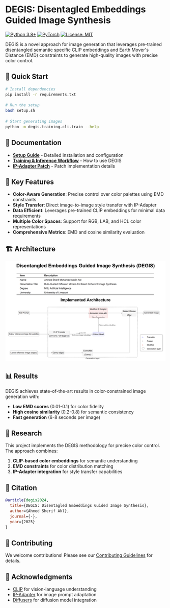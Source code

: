 # DEGIS: Disentagled Embeddings Guided Image Synthesis

[![Python 3.8+](https://img.shields.io/badge/python-3.8+-blue.svg)](https://www.python.org/downloads/)
[![PyTorch](https://img.shields.io/badge/PyTorch-1.12+-red.svg)](https://pytorch.org/)
[![License: MIT](https://img.shields.io/badge/License-MIT-yellow.svg)](https://opensource.org/licenses/MIT)

DEGIS is a novel approach for image generation that leverages pre-trained disentangled semantic specific CLIP embeddings and Earth Mover's Distance (EMD) constraints to generate high-quality images with precise color control.

## 🚀 Quick Start

```bash
# Install dependencies
pip install -r requirements.txt

# Run the setup
bash setup.sh

# Start generating images
python -m degis.training.cli.train --help
```

## 📖 Documentation

- **[Setup Guide](docs/SETUP_GUIDE.md)** - Detailed installation and configuration
- **[Training & Inference Workflow](docs/training_inference_workflow.md)** - How to use DEGIS
- **[IP-Adapter Patch](docs/IP_ADAPTER_PATCH_README.md)** - Patch implementation details

## 🎯 Key Features

- **Color-Aware Generation**: Precise control over color palettes using EMD constraints
- **Style Transfer**: Direct image-to-image style transfer with IP-Adapter
- **Data Efficient**: Leverages pre-trained CLIP embeddings for minimal data requirements
- **Multiple Color Spaces**: Support for RGB, LAB, and HCL color representations
- **Comprehensive Metrics**: EMD and cosine similarity evaluation

## 🏗️ Architecture

![Architecture](docs/Architecture.png)

## 📊 Results

DEGIS achieves state-of-the-art results in color-constrained image generation with:
- **Low EMD scores** (0.01-0.1) for color fidelity
- **High cosine similarity** (0.2-0.8) for semantic consistency
- **Fast generation** (6-8 seconds per image)

## 🔬 Research

This project implements the DEGIS methodology for precise color control. The approach combines:

1. **CLIP-based color embeddings** for semantic understanding
2. **EMD constraints** for color distribution matching
3. **IP-Adapter integration** for style transfer capabilities

## 📝 Citation

```bibtex
@article{degis2024,
  title={DEGIS: Disentagled Embeddings Guided Image Synthesis},
  author={Ahmed Sherif Akl},
  journal={-},
  year={2025}
}
```

## 🤝 Contributing

We welcome contributions! Please see our [Contributing Guidelines](CONTRIBUTING.md) for details.

## 🙏 Acknowledgments

- [CLIP](https://github.com/openai/CLIP) for vision-language understanding
- [IP-Adapter](https://github.com/tencent-ailab/IP-Adapter) for image prompt adaptation
- [Diffusers](https://github.com/huggingface/diffusers) for diffusion model integration
